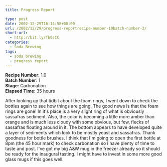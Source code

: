 ```yaml
---
title: Progress Report

type: post
date: 2002-12-29T16:14:58+00:00
url: /2002/12/29/progress-reportrecipe-number-10batch-number-2/
short-url:
  - http://bit.ly/fb0sCC
categories:
  - Soda Brewing
tags:
  - soda brewing
  - progress report
---
```

**Recipe Number**: 1.0<br />
**Batch Number**: 1<br />
**Stage**: Carbonation<br />
**Elapsed Time**: 35 hours

After looking up that tidbit about the foam rings, I went down to check the bottles again to see how things are going. The good news is that the foam rings are gone! In it's place is a very slight ring of what is obviously sassafras sediment. Also, the color is becoming a little more amber than orange and is much less cloudy with some obvious, but few, flecks of sassafras floating around in it. The bottom appears to have developed quite a layer of sediments which look to be mostly yeast and sassafras. Thank goodness for bottle brushes. I think that I'm going to open the first bottle at 8pm (the 45 hour mark) to check carbonation so I have plenty of time to taste and post. I've got my big A&W mug in the freezer already so it should be ready for the inaugural tasting. I might have to invest in some more good glass mugs if this goes well.